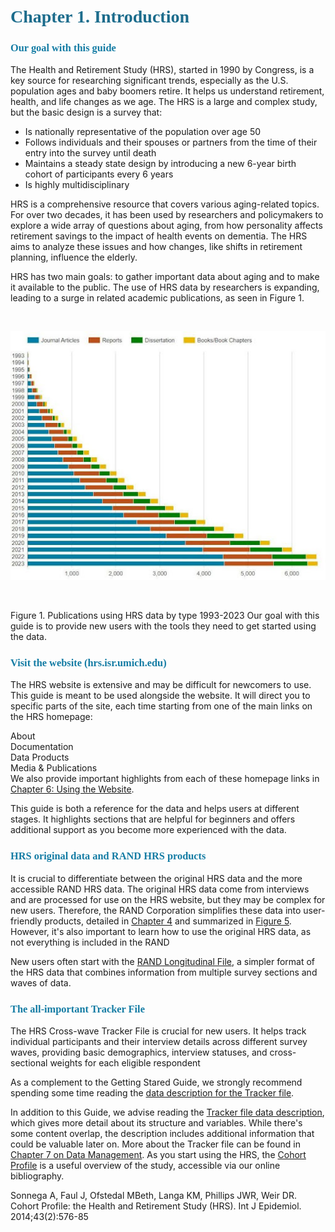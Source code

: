 # <span style="color: #1c6c8c; font-family: cambria">Chapter 1. Introduction</span>
### <span style="color: #147ca4; font-family: cambria">Our goal with this guide</span>

The Health and Retirement Study (HRS), started in 1990 by Congress, is a key source for
researching significant trends, especially as the U.S. population ages and baby boomers retire. It
helps us understand retirement, health, and life changes as we age. The HRS is a large and
complex study, but the basic design is a survey that:

- Is nationally representative of the population over age 50
- Follows individuals and their spouses or partners from the time of their entry into the
survey until death
- Maintains a steady state design by introducing a new 6-year birth cohort of
participants every 6 years
- Is highly multidisciplinary

HRS is a comprehensive resource that covers various aging-related topics. For over two
decades, it has been used by researchers and policymakers to explore a wide array of questions
about aging, from how personality affects retirement savings to the impact of health events on
dementia. The HRS aims to analyze these issues and how changes, like shifts in retirement
planning, influence the elderly.

HRS has two main goals: to gather important data about aging and to make it available to the
public. The use of HRS data by researchers is expanding, leading to a surge in related academic
publications, as seen in Figure 1.

<br>

![Figure 1](../chapter-1/ch1-images/1_1.jpeg)

<br>

Figure 1. Publications using HRS data by type 1993-2023
Our goal with this guide is to provide new users with the tools they need to get started using
the data.



### <span style="color: #147ca4; font-family: cambria">Visit the website (hrs.isr.umich.edu)
</span>
The HRS website is extensive and may be difficult for newcomers to use. This guide is meant to be used alongside the website. It will direct you to specific parts of the site, each time starting from one of the main links on the HRS homepage: 

About \
Documentation \
Data Products \
Media & Publications \
We also provide important highlights from each of these homepage links in [Chapter 6: Using the Website].

This guide is both a reference for the data and helps users at different stages. It highlights sections that are helpful for beginners and offers additional support as you become more experienced with the data.


### <span style="color: #147ca4; font-family: cambria">HRS original data and RAND HRS products</span>
It is crucial to differentiate between the original HRS data and the more accessible RAND HRS data. The original HRS data come from interviews and are processed for use on the HRS website, but they may be complex for new users. Therefore, the RAND Corporation simplifies these data into user-friendly products, detailed in [Chapter 4] and summarized in [Figure 5]. However, it's also important to learn how to use the original HRS data, as not everything is included in the RAND <br>

New users often start with the [RAND Longitudinal File], a simpler format of the HRS data that combines information from multiple survey sections and waves of data. 

### <span style="color: #147ca4; font-family: cambria">The all-important Tracker File</span>
The HRS Cross-wave Tracker File is crucial for new users. It helps track individual participants and their interview details across different survey waves, providing basic demographics, interview statuses, and cross-sectional weights for each eligible respondent <br>

As a complement to the Getting Stared Guide, we strongly recommend spending some time reading the [data description for the Tracker file]. <br>

In addition to this Guide, we advise reading the [Tracker file data description], which gives more detail about its structure and variables. While there's some content overlap, the description includes additional information that could be valuable later on. More about the Tracker file can be found in [Chapter 7 on Data Management]. As you start using the HRS, the [Cohort Profile] is a useful overview of the study, accessible via our online bibliography. <br>

Sonnega A, Faul J, Ofstedal MBeth, Langa KM, Phillips JWR, Weir DR. Cohort Profile: the Health and Retirement Study (HRS). Int J Epidemiol. 2014;43(2):576-85


[//]: # (links within document)
[Chapter 6: Using the Website]: <../chapter-2/hrs2.md>
[Chapter 4]: <../chapter-2/hrs2.md>
[Figure 5]: <../chapter-2/hrs2.md>
[Chapter 7 on Data Management]: <../chapter-2/hrs2.md>


[//]: # (links to the website)
[RAND Longitudinal File]: <https://hrs.isr.umich.edu/>
[data description for the Tracker file]: <https://hrs.isr.umich.edu/>
[Tracker file data description]:  <https://hrs.isr.umich.edu/>
[Cohort Profile]: <https://hrs.isr.umich.edu/>

